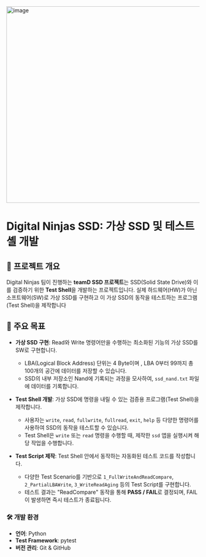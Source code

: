 <img width="512" height="512" alt="image" src="https://github.com/user-attachments/assets/50815c8a-b73c-45f3-a699-b2009bba93b4" />


# Digital Ninjas SSD: 가상 SSD 및 테스트 셸 개발

## 🌟 프로젝트 개요

Digital Ninjas 팀이 진행하는 **teamD SSD 프로젝트**는 SSD(Solid State Drive)와 이를 검증하기 위한 **Test Shell**을 개발하는 프로젝트입니다. 실제 하드웨어(HW)가 아닌 소프트웨어(SW)로 가상 SSD를 구현하고 이 가상 SSD의 동작을 테스트하는 프로그램(Test Shell)을 제작합니다

## 🚀 주요 목표

  * **가상 SSD 구현**: Read와 Write 명령어만을 수행하는 최소화된 기능의 가상 SSD를 SW로 구현합니다.

      * LBA(Logical Block Address) 단위는 4 Byte이며 , LBA 0부터 99까지 총 100개의 공간에 데이터를 저장할 수 있습니다.
      * SSD의 내부 저장소인 Nand에 기록되는 과정을 모사하여, `ssd_nand.txt` 파일에 데이터를 기록합니다.

  * **Test Shell 개발**: 가상 SSD에 명령을 내릴 수 있는 검증용 프로그램(Test Shell)을 제작합니다.

      * 사용자는 `write`, `read`, `fullwrite`, `fullread`, `exit`, `help` 등 다양한 명령어를 사용하여 SSD의 동작을 테스트할 수 있습니다.
      * Test Shell은 `write` 또는 `read` 명령을 수행할 때, 제작한 `ssd` 앱을 실행시켜 해당 작업을 수행합니다.

  * **Test Script 제작**: Test Shell 안에서 동작하는 자동화된 테스트 코드를 작성합니다.

      * 다양한 Test Scenario를 기반으로 `1_FullWriteAndReadCompare`, `2_PartialLBAWrite`, `3_WriteReadAging` 등의 Test Script를 구현합니다.
      * 테스트 결과는 "ReadCompare" 동작을 통해 **PASS / FAIL**로 결정되며, FAIL이 발생하면 즉시 테스트가 종료됩니다.


### 🛠️ 개발 환경

  * **언어**:  Python 
  * **Test Framework**: pytest
  * **버전 관리**: Git & GitHub

